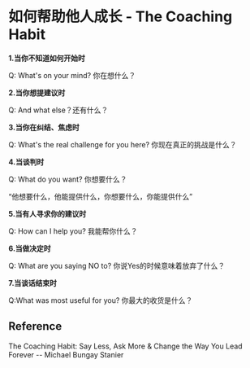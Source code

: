 # 如何帮助他人成长 - The Coaching Habit

**1.当你不知道如何开始时**

Q: What's on your mind? 你在想什么？

**2.当你想提建议时**

Q: And what else？还有什么？

**3.当你在纠结、焦虑时**

Q: What's the real challenge for you here? 你现在真正的挑战是什么？

**4.当谈判时**

Q: What do you want? 你想要什么？

“他想要什么，他能提供什么，你想要什么，你能提供什么”

**5.当有人寻求你的建议时**

Q: How can I help you? 我能帮你什么？

**6.当做决定时**

Q: What are you saying NO to? 你说Yes的时候意味着放弃了什么？

**7.当谈话结束时**

Q:What was most useful for you? 你最大的收货是什么？




## Reference

The Coaching Habit: Say Less, Ask More & Change the Way You Lead Forever -- Michael Bungay Stanier
